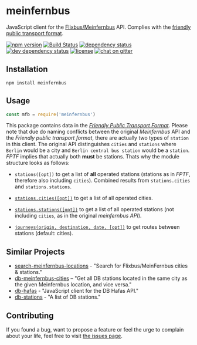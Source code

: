 # meinfernbus

JavaScript client for the [Flixbus/Meinfernbus](https://www.flixbus.de/) API. Complies with the [friendly public transport format](https://github.com/public-transport/friendly-public-transport-format).

[![npm version](https://img.shields.io/npm/v/meinfernbus.svg)](https://www.npmjs.com/package/meinfernbus)
[![Build Status](https://travis-ci.org/juliuste/meinfernbus.svg?branch=master)](https://travis-ci.org/juliuste/meinfernbus)
[![dependency status](https://img.shields.io/david/juliuste/meinfernbus.svg)](https://david-dm.org/juliuste/meinfernbus)
[![dev dependency status](https://img.shields.io/david/dev/juliuste/meinfernbus.svg)](https://david-dm.org/juliuste/meinfernbus#info=devDependencies)
[![license](https://img.shields.io/github/license/juliuste/meinfernbus.svg?style=flat)](LICENSE)
[![chat on gitter](https://badges.gitter.im/public-transport.svg)](https://gitter.im/public-transport)

## Installation

```shell
npm install meinfernbus
```

## Usage

```javascript
const mfb = require('meinfernbus')
```

This package contains data in the [*Friendly Public Transport Format*](https://github.com/public-transport/friendly-public-transport-format). Please note that due do naming conflicts between the original *Meinfernbus* API and the *Friendly public transport format*, there are actually two types of `station` in this client. The original API distinguishes `cities` and `stations` where `Berlin` would be a city and `Berlin central bus station` would be a `station`. *FPTF* implies that actually both **must** be stations. Thats why the module structure looks as follows:

- `stations([opt])` to get a list of **all** operated stations (stations as in *FPTF*, therefore also including `cities`). Combined results from `stations.cities` and `stations.stations`.
- [`stations.cities([opt])`](docs/stations.cities.md) to get a list of all operated cities.
- [`stations.stations([opt])`](docs/stations.stations.md) to get a list of all operated stations (not including `cities`, as in the original *meinfernbus API*).

- [`journeys(origin, destination, date, [opt])`](docs/journeys.md) to get routes between stations (default: cities).

## Similar Projects

- [search-meinfernbus-locations](https://github.com/derhuerst/search-meinfernbus-locations/) - "Search for Flixbus/MeinFernbus cities & stations."
- [db-meinfernbus-cities](https://github.com/juliuste/db-meinfernbus-cities/) – "Get all DB stations located in the same city as the given Meinfernbus location, and vice versa."
- [db-hafas](https://github.com/derhuerst/db-hafas/) - "JavaScript client for the DB Hafas API."
- [db-stations](https://github.com/derhuerst/db-stations/) - "A list of DB stations."

## Contributing

If you found a bug, want to propose a feature or feel the urge to complain about your life, feel free to visit [the issues page](https://github.com/juliuste/meinfernbus/issues).
